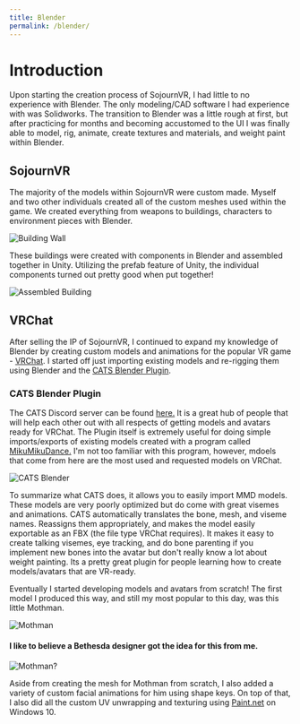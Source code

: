 ```yaml
---
title: Blender
permalink: /blender/
---
```


# Introduction
Upon starting the creation process of SojournVR, I had little to no experience with Blender. The only modeling/CAD software I had experience with was Solidworks. The transition to Blender was a little rough at first, but after practicing for months and becoming accustomed to the UI I was finally able to model, rig, animate, create textures and materials, and weight paint within Blender.

## SojournVR

The majority of the models within SojournVR were custom made. Myself and two other individuals created all of the custom meshes used within the game. We created everything from weapons to buildings, characters to environment pieces with Blender.

![Building Wall](https://pierrce.github.io/images/houseexample.PNG)

 These buildings were created with components in Blender and assembled together in Unity. Utilizing the prefab feature of Unity, the individual components turned out pretty good when put together!

 ![Assembled Building](https://pierrce.github.io/images/firstthatchedroof.PNG)

## VRChat

After selling the IP of SojournVR, I continued to expand my knowledge of Blender by creating custom models and animations for the popular VR game - [VRChat](https://www.vrchat.net/). I started off just importing existing models and re-rigging them using Blender and the [CATS Blender Plugin](https://catsblenderplugin.com/homepage). 

### CATS Blender Plugin

The CATS Discord server can be found [here.](https://discordapp.com/invite/f8yZGnv) It is a great hub of people that will help each other out with all respects of getting models and avatars ready for VRChat. The Plugin itself is extremely useful for doing simple imports/exports of existing models created with a program called [MikuMikuDance.](https://learnmmd.com/downloads/) I'm not too familiar with this program, however, mdoels that come from here are the most used and requested models on VRChat.

![CATS Blender](https://pierrce.github.io/images/catsblenderplugin.PNG)

To summarize what CATS does, it allows you to easily import MMD models. These models are very poorly optimized but do come with great visemes and animations. CATS automatically translates the bone, mesh, and viseme names. Reassigns them appropriately, and makes the model easily exportable as an FBX (the file type VRChat requires). It makes it easy to create talking visemes, eye tracking, and do bone parenting if you implement new bones into the avatar but don't really know a lot about weight painting. Its a pretty great plugin for people learning how to create models/avatars that are VR-ready.

Eventually I started developing models and avatars from scratch! The first model I produced this way, and still my most popular to this day, was this little Mothman.

![Mothman](https://pierrce.github.io/images/mothman.jpg)

#### I like to believe a Bethesda designer got the idea for this from me.

![Mothman?](https://i.redd.it/j7o1iirboa311.png)

Aside from creating the mesh for Mothman from scratch, I also added a variety of custom facial animations for him using shape keys. On top of that, I also did all the custom UV unwrapping and texturing using [Paint.net](https://www.getpaint.net/download.html) on Windows 10.
